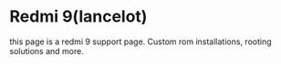 # Redmi 9(lancelot)
this page is a redmi 9 support page. Custom rom installations, rooting solutions and more.
